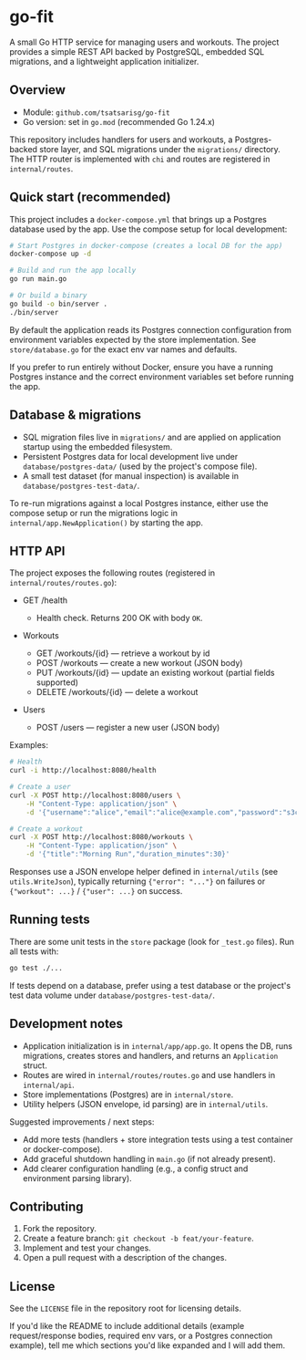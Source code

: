 # go-fit

A small Go HTTP service for managing users and workouts. The project provides a simple REST API backed by PostgreSQL, embedded SQL migrations, and a lightweight application initializer.

## Overview

- Module: `github.com/tsatsarisg/go-fit`
- Go version: set in `go.mod` (recommended Go 1.24.x)

This repository includes handlers for users and workouts, a Postgres-backed store layer, and SQL migrations under the `migrations/` directory. The HTTP router is implemented with `chi` and routes are registered in `internal/routes`.

## Quick start (recommended)

This project includes a `docker-compose.yml` that brings up a Postgres database used by the app. Use the compose setup for local development:

```bash
# Start Postgres in docker-compose (creates a local DB for the app)
docker-compose up -d

# Build and run the app locally
go run main.go

# Or build a binary
go build -o bin/server .
./bin/server
```

By default the application reads its Postgres connection configuration from environment variables expected by the store implementation. See `store/database.go` for the exact env var names and defaults.

If you prefer to run entirely without Docker, ensure you have a running Postgres instance and the correct environment variables set before running the app.

## Database & migrations

- SQL migration files live in `migrations/` and are applied on application startup using the embedded filesystem.
- Persistent Postgres data for local development live under `database/postgres-data/` (used by the project's compose file).
- A small test dataset (for manual inspection) is available in `database/postgres-test-data/`.

To re-run migrations against a local Postgres instance, either use the compose setup or run the migrations logic in `internal/app.NewApplication()` by starting the app.

## HTTP API

The project exposes the following routes (registered in `internal/routes/routes.go`):

- GET /health

  - Health check. Returns 200 OK with body `OK`.

- Workouts

  - GET /workouts/{id} — retrieve a workout by id
  - POST /workouts — create a new workout (JSON body)
  - PUT /workouts/{id} — update an existing workout (partial fields supported)
  - DELETE /workouts/{id} — delete a workout

- Users
  - POST /users — register a new user (JSON body)

Examples:

```bash
# Health
curl -i http://localhost:8080/health

# Create a user
curl -X POST http://localhost:8080/users \
    -H "Content-Type: application/json" \
    -d '{"username":"alice","email":"alice@example.com","password":"s3cret"}'

# Create a workout
curl -X POST http://localhost:8080/workouts \
    -H "Content-Type: application/json" \
    -d '{"title":"Morning Run","duration_minutes":30}'
```

Responses use a JSON envelope helper defined in `internal/utils` (see `utils.WriteJson`), typically returning `{"error": "..."}` on failures or `{"workout": ...}` / `{"user": ...}` on success.

## Running tests

There are some unit tests in the `store` package (look for `_test.go` files). Run all tests with:

```bash
go test ./...
```

If tests depend on a database, prefer using a test database or the project's test data volume under `database/postgres-test-data/`.

## Development notes

- Application initialization is in `internal/app/app.go`. It opens the DB, runs migrations, creates stores and handlers, and returns an `Application` struct.
- Routes are wired in `internal/routes/routes.go` and use handlers in `internal/api`.
- Store implementations (Postgres) are in `internal/store`.
- Utility helpers (JSON envelope, id parsing) are in `internal/utils`.

Suggested improvements / next steps:

- Add more tests (handlers + store integration tests using a test container or docker-compose).
- Add graceful shutdown handling in `main.go` (if not already present).
- Add clearer configuration handling (e.g., a config struct and environment parsing library).

## Contributing

1. Fork the repository.
2. Create a feature branch: `git checkout -b feat/your-feature`.
3. Implement and test your changes.
4. Open a pull request with a description of the changes.

## License

See the `LICENSE` file in the repository root for licensing details.

If you'd like the README to include additional details (example request/response bodies, required env vars, or a Postgres connection example), tell me which sections you'd like expanded and I will add them.
